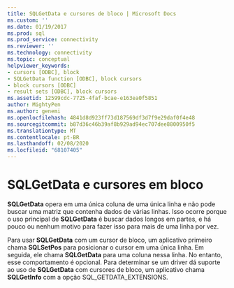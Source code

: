 ```yaml
---
title: SQLGetData e cursores de bloco | Microsoft Docs
ms.custom: ''
ms.date: 01/19/2017
ms.prod: sql
ms.prod_service: connectivity
ms.reviewer: ''
ms.technology: connectivity
ms.topic: conceptual
helpviewer_keywords:
- cursors [ODBC], block
- SQLGetData function [ODBC], block cursors
- block cursors [ODBC]
- result sets [ODBC], block cursors
ms.assetid: 12599cdc-7725-4faf-bcae-e163ea0f5851
author: MightyPen
ms.author: genemi
ms.openlocfilehash: 4841d8d923ff73d187569df3d7f9e29daf0f4e48
ms.sourcegitcommit: b87d36c46b39af8b929ad94ec707dee8800950f5
ms.translationtype: MT
ms.contentlocale: pt-BR
ms.lasthandoff: 02/08/2020
ms.locfileid: "68107405"
---
```

# <a name="sqlgetdata-and-block-cursors"></a>SQLGetData e cursores em bloco
**SQLGetData** opera em uma única coluna de uma única linha e não pode buscar uma matriz que contenha dados de várias linhas. Isso ocorre porque o uso principal de **SQLGetData** é buscar dados longos em partes, e há pouco ou nenhum motivo para fazer isso para mais de uma linha por vez.  
  
 Para usar **SQLGetData** com um cursor de bloco, um aplicativo primeiro chama **SQLSetPos** para posicionar o cursor em uma única linha. Em seguida, ele chama **SQLGetData** para uma coluna nessa linha. No entanto, esse comportamento é opcional. Para determinar se um driver dá suporte ao uso de **SQLGetData** com cursores de bloco, um aplicativo chama **SQLGetInfo** com a opção SQL_GETDATA_EXTENSIONS.
